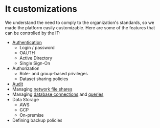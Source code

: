 <!-- TITLE: IT customizations -->
<!-- SUBTITLE: -->

# It customizations

We understand the need to comply to the organization's standards, so we made the platform easily customizable. Here are
some of the features that can be controlled by the IT:

* [Authentication](../../govern/authentication.md)
    * Login / password
    * OAUTH
    * Active Directory
    * Single Sign-On
* Authorization
    * Role- and group-based privileges
    * Dataset sharing policies
* [Audit](../../govern/audit.md)
* Managing [network file shares](../../access/file-shares.md)
* Managing [database connections](../../access/data-connection.md)
  and [queries](../../access/data-query.md)
* Data Storage
    * AWS
    * GCP
    * On-premise
* Defining backup policies
